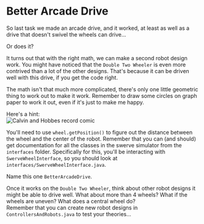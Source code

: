 Better Arcade Drive
===================

So last task we made an arcade drive, and it worked, at least as well as a drive that doesn't swivel the wheels can drive...

Or does it?

It turns out that with the right math, we can make a second robot design work. You might have noticed that the `Double Two Wheeler`
is even more contrived than a lot of the other designs. That's because it can be driven well with this drive, if you get the code right.

The math isn't that much more complicated, there's only one little geometric thing to work out to make it work.
Remember to draw some circles on graph paper to work it out, even if it's just to make me happy.

Here's a hint:  
![Calvin and Hobbes record comic](https://assets.amuniversal.com/d73efdd0dece013171ac005056a9545d)

You'll need to use `wheel.getPosition()` to figure out the distance between the wheel and the center of the robot.
Remember that you can (and should) get documentation for all the classes in the swerve simulator from the `interfaces` folder.
Specifically for this, you'll be interacting with `SwerveWheelInterface`, so you should look at `interfaces/SwerveWheelInterface.java`.
 
Name this one `BetterArcadeDrive`.

Once it works on the `Double Two Wheeler`, think about other robot designs it might be able to drive well.
What about more than 4 wheels? What if the wheels are uneven? What does a central wheel do?  
Remember that you can create new robot designs in `ControllersAndRobots.java` to test your theories...
